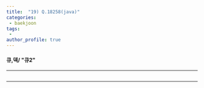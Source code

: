 ```yaml
---
title:  "19) Q.18258(java)"
categories:
 - baekjoon
tags:
 -   
author_profile: true
---
```

#### 큐,덱/ "큐2"

* * *
~~~java

~~~
* * *
<span style="color:gray" size="8">
<br>
<br>